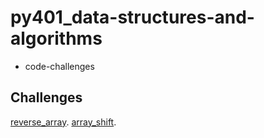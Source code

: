 # py401_data-structures-and-algorithms
- code-challenges

## Challenges
[reverse_array](./challenges/reverse_array).
[array_shift](./challenges/array_shift).
